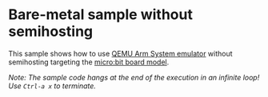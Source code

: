 # Bare-metal sample without semihosting

This sample shows how to use
[QEMU Arm System emulator](https://www.qemu.org/docs/master/system/target-arm.html)
without semihosting targeting the
[micro:bit board model](https://www.qemu.org/2019/05/22/microbit/).

_Note: The sample code hangs at the end of the execution in an infinite loop! Use ``Ctrl-a x`` to terminate._
